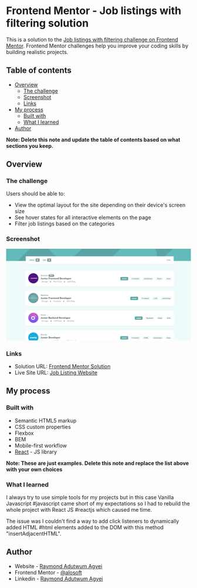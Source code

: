 # Frontend Mentor - Job listings with filtering solution

This is a solution to the [Job listings with filtering challenge on Frontend Mentor](https://www.frontendmentor.io/challenges/job-listings-with-filtering-ivstIPCt). Frontend Mentor challenges help you improve your coding skills by building realistic projects. 

## Table of contents

- [Overview](#overview)
  - [The challenge](#the-challenge)
  - [Screenshot](#screenshot)
  - [Links](#links)
- [My process](#my-process)
  - [Built with](#built-with)
  - [What I learned](#what-i-learned)
- [Author](#author)

**Note: Delete this note and update the table of contents based on what sections you keep.**

## Overview

### The challenge

Users should be able to:

- View the optimal layout for the site depending on their device's screen size
- See hover states for all interactive elements on the page
- Filter job listings based on the categories

### Screenshot

![](./job_listing_website.png)

### Links

- Solution URL: [Frontend Mentor Solution](https://www.frontendmentor.io/solutions/responsive-static-job-listing-with-react-js-css-flexbox-_TLrw58gQ)
- Live Site URL: [Job Listing Website](https://frontend-mentor-static-job-listing-iota.vercel.app/)

## My process

### Built with

- Semantic HTML5 markup
- CSS custom properties
- Flexbox
- BEM
- Mobile-first workflow
- [React](https://reactjs.org/) - JS library

**Note: These are just examples. Delete this note and replace the list above with your own choices**

### What I learned

I always try to use simple tools for my projects but in this case Vanilla Javascript #javascript came short of my expectations so I had to rebuild the whole project with React JS #reactjs which caused me time.

The issue was I couldn't find a way to add click listeners to dynamically added HTML #html elements added to the DOM with this method "insertAdjacentHTML".


## Author

- Website - [Raymond Adutwum Agyei](https://corps-ai.herokuapp.com)
- Frontend Mentor - [@alosoft](https://www.frontendmentor.io/profile/alosoft)
- Linkedin - [Raymond Adutwum Agyei](https://www.linkedin.com/in/raymond-adutwum-agyei-366929117/)
